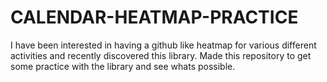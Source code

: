 # CALENDAR-HEATMAP-PRACTICE

I have been interested in having a github like heatmap for various different activities and recently discovered this library. Made this repository to get some practice with the library and see whats possible.
